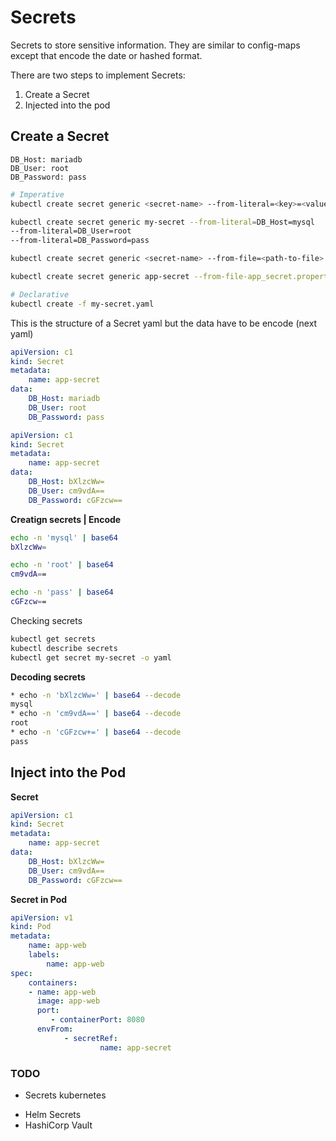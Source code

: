 # Secrets
Secrets to store sensitive information. They are similar to config-maps except that encode the date or hashed format.

There are two steps to implement Secrets:

1. Create a Secret
2. Injected into the pod

## Create a Secret

```console
DB_Host: mariadb
DB_User: root
DB_Password: pass
```

```bash
# Imperative
kubectl create secret generic <secret-name> --from-literal=<key>=<value>

kubectl create secret generic my-secret --from-literal=DB_Host=mysql
--from-literal=DB_User=root
--from-literal=DB_Password=pass

kubectl create secret generic <secret-name> --from-file=<path-to-file>

kubectl create secret generic app-secret --from-file-app_secret.properties
```

```bash
# Declarative
kubectl create -f my-secret.yaml
```
This is the structure of a Secret yaml but the data have to be encode (next yaml)
```yml
apiVersion: c1
kind: Secret
metadata:
	name: app-secret
data:
    DB_Host: mariadb
    DB_User: root
    DB_Password: pass
```

```yml
apiVersion: c1
kind: Secret
metadata:
	name: app-secret
data:
    DB_Host: bXlzcWw=
    DB_User: cm9vdA==
    DB_Password: cGFzcw==
```

**Creatign secrets | Encode**

```bash
echo -n 'mysql' | base64
bXlzcWw=
```
```bash
echo -n 'root' | base64
cm9vdA==
```
```bash
echo -n 'pass' | base64
cGFzcw==
```
Checking secrets
```bash
kubectl get secrets
kubectl describe secrets
kubectl get secret my-secret -o yaml
```

**Decoding secrets**

```bash
* echo -n 'bXlzcWw=' | base64 --decode
mysql
* echo -n 'cm9vdA==' | base64 --decode
root
* echo -n 'cGFzcw+=' | base64 --decode
pass
```

## Inject into the Pod

**Secret**
```yaml
apiVersion: c1
kind: Secret
metadata:
	name: app-secret
data:
    DB_Host: bXlzcWw=
    DB_User: cm9vdA==
    DB_Password: cGFzcw==
```
**Secret in Pod**
```yaml
apiVersion: v1
kind: Pod
metadata:
	name: app-web
	labels:
		name: app-web
spec:
	containers:
	- name: app-web
	  image: app-web
	  port:
		 - containerPort: 8080
	  envFrom:
			- secretRef:
					name: app-secret
```

###  TODO
* Secrets kubernetes
- Helm Secrets
- HashiCorp Vault
